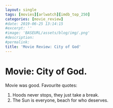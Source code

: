 ```yaml
---
layout: single
tags: [movies][arlwatch][imdb_top_250]
categories: [movie_review]
#date: 2019-06-25 13:14:15
#excerpt: ''
#image: 'BASEURL/assets/blog/img/.png'
#description:
#permalink:
title: 'Movie Review: City of God'
---
```

# Movie: City of God.
Movie was good.
Favourite quotes:
1. Hoods never stops, they just take a break.
2. The Sun is everyone, beach for who deserves.


